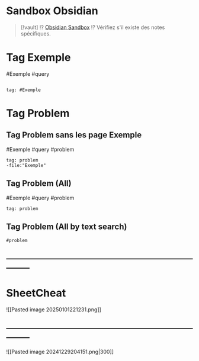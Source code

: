 # Sandbox Obsidian

> [!vault] 
> ⁉️   [Obsidian Sandbox](obsidian://open?vault=Obsidian%20Sandbox&file=Formatting%2FCallout) ⁉️
> Vérifiez s'il existe des notes spécifiques.

# Tag Exemple 

#Exemple #query  
```query

tag: #Exemple
```



# Tag Problem
## Tag Problem sans les page Exemple 
#Exemple #query #problem 

```query
tag: problem 
-file:"Exemple"
```

## Tag Problem (All)
#Exemple #query #problem 

```query
tag: problem 
```

## Tag Problem (All by text search)
```query
#problem 
```


## ———————————————————————————
# SheetCheat

![[Pasted image 20250101221231.png]]

## ———————————————————————————

![[Pasted image 20241229204151.png|300]]




